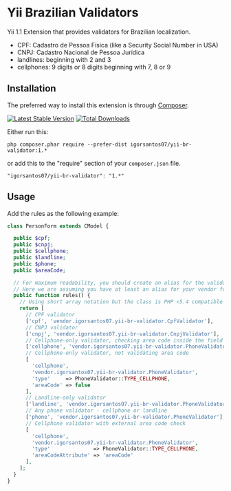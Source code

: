 Yii Brazilian Validators
=========================

Yii 1.1 Extension that provides validators for Brazilian localization.

* CPF: Cadastro de Pessoa Física (like a Security Social Number in USA) 
* CNPJ: Cadastro Nacional de Pessoa Jurídica
* landlines: beginning with 2 and 3
* cellphones: 9 digits or 8 digits beginning with 7, 8 or 9

Installation
------------

The preferred way to install this extension is through [Composer](http://getcomposer.org/download/).

[![Latest Stable Version](https://poser.pugx.org/igorsantos07/yii-br-validator/v/stable.svg)](https://packagist.org/packages/igorsantos07/yii-br-validator)
[![Total Downloads](https://poser.pugx.org/igorsantos07/yii-br-validator/downloads.svg)](https://packagist.org/packages/igorsantos07/yii-br-validator)

Either run this:

```
php composer.phar require --prefer-dist igorsantos07/yii-br-validator:1.*
```

or add this to the "require" section of your `composer.json` file.

```
"igorsantos07/yii-br-validator": "1.*"
```

Usage
-----

Add the rules as the following example:

```php
class PersonForm extends CModel {

  public $cpf;
  public $cnpj;
  public $cellphone;
  public $landline;
  public $phone;
  public $areaCode;

  // For maximum readability, you should create an alias for the validator folder :)
  // Here we are assuming you have at least an alias for your vendor folder.
  public function rules() {
    // Using short array notation but the class is PHP <5.4 compatible ;)
    return [
      // CPF validator
      ['cpf', 'vendor.igorsantos07.yii-br-validator.CpfValidator'],
      // CNPJ validator
      ['cnpj', 'vendor.igorsantos07.yii-br-validator.CnpjValidator'],
      // Cellphone-only validator, checking area code inside the field
      ['cellphone', 'vendor.igorsantos07.yii-br-validator.PhoneValidator', 'type' => PhoneValidator::TYPE_CELLPHONE],
      // Cellphone-only validator, not validating area code
      [
        'cellphone',
        'vendor.igorsantos07.yii-br-validator.PhoneValidator',
        'type'     => PhoneValidator::TYPE_CELLPHONE,
        'areaCode' => false
      ],
      // Landline-only validator
      ['landline', 'vendor.igorsantos07.yii-br-validator.PhoneValidator', 'type' => PhoneValidator::TYPE_LANDLINE],
      // Any phone validator - cellphone or landline
      ['phone', 'vendor.igorsantos07.yii-br-validator.PhoneValidator'],
      // Cellphone validator with external area code check
      [
        'cellphone',
        'vendor.igorsantos07.yii-br-validator.PhoneValidator',
        'type'              => PhoneValidator::TYPE_CELLPHONE,
        'areaCodeAttribute' => 'areaCode'
      ],
    ];
  }
}
```
